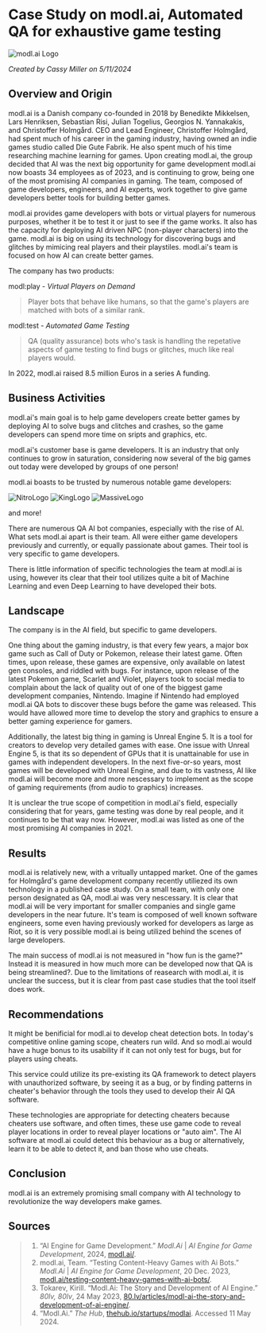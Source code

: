 # Case Study on modl.ai, Automated QA for exhaustive game testing
![modl.ai Logo](https://modl.ai/wp-content/themes/tweentynineteen-child/assets/images/logo/logo.svg)

_Created by Cassy Miller on 5/11/2024_
## Overview and Origin

modl.ai is a Danish company co-founded in 2018 by Benedikte Mikkelsen, Lars Henriksen, Sebastian Risi, Julian Togelius, Georgios N. Yannakakis, and Christoffer Holmgård. CEO and Lead Engineer, Christoffer Holmgård, had spent much of his career in the gaming industry, having owned an indie games studio called Die Gute Fabrik. He also spent much of his time researching machine learning for games. Upon creating modl.ai, the group decided that AI was the next big opportunity for game development
modl.ai now boasts 34 employees as of 2023, and is continuing to grow, being one of the most promising AI companies in gaming. The team, composed of game developers, engineers, and AI experts, work together to give game developers better tools for building better games.

modl.ai provides game developers with bots or virtual players for numerous purposes, whether it be to test it or just to see if the game works. It also has the capacity for deploying AI driven NPC (non-player characters) into the game. modl.ai is big on using its technology for discovering bugs and glitches by mimicing real players and their playstiles. modl.ai's team is focused on how AI can create better games.

The company has two products:

modl:play - _Virtual Players on Demand_
> Player bots that behave like humans, so that the game's players are matched with bots of a similar rank.

modl:test - _Automated Game Testing_
> QA (quality assurance) bots who's task is handling the repetative aspects of game testing to find bugs or glitches, much like real players would. 

In 2022, modl.ai raised 8.5 million Euros in a series A funding. 

## Business Activities

modl.ai's main goal is to help game developers create better games by deploying AI to solve bugs and clitches and crashes, so the game developers can spend more time on sripts and graphics, etc. 

modl.ai's customer base is game developers. It is an industry that only continues to grow in saturation, considering now several of the big games out today were developed by groups of one person!

modl.ai boasts to be trusted by numerous notable game developers:

![NitroLogo](https://modl.ai/wp-content/uploads/2022/04/nitro2019_logo_White_web.png)
![KingLogo](https://modl.ai/wp-content/uploads/2021/07/king.png)
![MassiveLogo](https://modl.ai/wp-content/uploads/2021/07/massive.png)

and more!

There are numerous QA AI bot companies, especially with the rise of AI. What sets modl.ai apart is their team. All were either game developers previously and currently, or equally passionate about games. Their tool is very specific to game developers.

There is little information of specific technologies the team at modl.ai is using, however its clear that their tool utilizes quite a bit of Machine Learning and even Deep Learning to have developed their bots.

## Landscape

The company is in the AI field, but specific to game developers.

One thing about the gaming industry, is that every few years, a major box game such as Call of Duty or Pokemon, release their latest game. Often times, upon release, these games are expensive, only available on latest gen consoles, and riddled with bugs. For instance, upon release of the latest Pokemon game, Scarlet and Violet, players took to social media to complain about the lack of quality out of one of the biggest game development companies, Nintendo. Imagine if Nintendo had employed modl.ai QA bots to discover these bugs before the game was released. This would have allowed more time to develop the story and graphics to ensure a better gaming experience for gamers.

Additionally, the latest big thing in gaming is Unreal Engine 5. It is a tool for creators to develop very detailed games with ease. One issue with Unreal Engine 5, is that its so dependent of GPUs that it is unattainable for use in games with independent developers. In the next five-or-so years, most games will be developed with Unreal Engine, and due to its vastness, AI like modl.ai will become more and more nescessary to implement as the scope of gaming requirements (from audio to graphics) increases.

It is unclear the true scope of competition in modl.ai's field, especially considering that for years, game testing was done by real people, and it continues to be that way now. However, modl.ai was listed as one of the most promising AI companies in 2021.

## Results

modl.ai is relatively new, with a vritually untapped market. One of the games for Holmgård's game development company recently utiliezed its own technology in a published case study. On a small team, with only one person designated as QA, modl.ai was very nescessary. It is clear that modl.ai will be very important for smaller companies and single game developers in the near future. It's team is composed of well known software engineers, some even having previously worked for developers as large as Riot, so it is very possible modl.ai is being utilized behind the scenes of large developers.

The main success of modl.ai is not measured in "how fun is the game?" Instead it is measured in how much more can be developed now that QA is being streamlined?. Due to the limitations of reasearch with modl.ai, it is unclear the success, but it is clear from past case studies that the tool itself does work.

## Recommendations

It might be benificial for modl.ai to develop cheat detection bots. In today's competitive online gaming scope, cheaters run wild. And so modl.ai would have a huge bonus to its usability if it can not only test for bugs, but for players using cheats. 

This service could utilize its pre-existing its QA framework to detect players with unauthorized software, by seeing it as a bug, or by finding patterns in cheater's behavior through the tools they used to develop their AI QA software. 

These technologies are appropriate for detecting cheaters because cheaters use software, and often times, these use game code to reveal player locations in order to reveal player locations or "auto aim". The AI software at modl.ai could detect this behaviour as a bug or alternatively, learn it to be able to detect it, and ban those who use cheats.

## Conclusion

modl.ai is an extremely promising small company with AI technology to revolutionize the way developers make games.

## Sources
> 1. “AI Engine for Game Development.” _Modl.Ai_ | _AI Engine for Game Development_, 2024, [modl.ai/](https://modl.ai/). 
> 2. modl.ai, Team. “Testing Content-Heavy Games with Ai Bots.” _Modl.Ai_ | _AI Engine for Game Development_, 20 Dec. 2023, [modl.ai/testing-content-heavy-games-with-ai-bots/](https://modl.ai/testing-content-heavy-games-with-ai-bots/).
> 3. Tokarev, Kirill. “Modl.Ai: The Story and Development of AI Engine.” _80lv, 80lv_, 24 May 2023, [80.lv/articles/modl-ai-the-story-and-development-of-ai-engine/](https://80.lv/articles/modl-ai-the-story-and-development-of-ai-engine/). 
> 4. “Modl.Ai.” _The Hub_, [thehub.io/startups/modlai](https://thehub.io/startups/modlai). Accessed 11 May 2024.  
